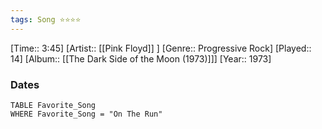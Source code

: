 ```yaml
---
tags: Song ⭐⭐⭐⭐ 
---
```

[Time:: 3:45]
[Artist:: [[Pink Floyd]] ]
[Genre:: Progressive Rock]
[Played:: 14]
[Album:: [[The Dark Side of the Moon (1973)]]]
[Year:: 1973]
### Dates
````dataview
TABLE Favorite_Song
WHERE Favorite_Song = "On The Run"
````